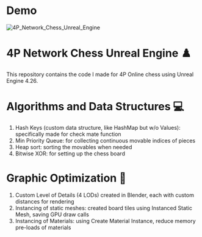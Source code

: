 # Demo
![4P_Network_Chess_Unreal_Engine](demo/chess.gif)

# 4P Network Chess Unreal Engine ♟️
This repository contains the code I made for 4P Online chess using Unreal Engine 4.26. 

# Algorithms and Data Structures 💻
1. Hash Keys (custom data structure, like HashMap but w/o Values): specifically made for check mate function
2. Min Priority Queue: for collecting continuous movable indices of pieces
3. Heap sort: sorting the movables when needed
4. Bitwise XOR: for setting up the chess board

# Graphic Optimization 🧊
1. Custom Level of Details (4 LODs) created in Blender, each with custom distances for rendering
2. Instancing of static meshes: created board tiles using Instanced Static Mesh, saving GPU draw calls
3. Instancing of Materials: using Create Material Instance, reduce memory pre-loads of materials
